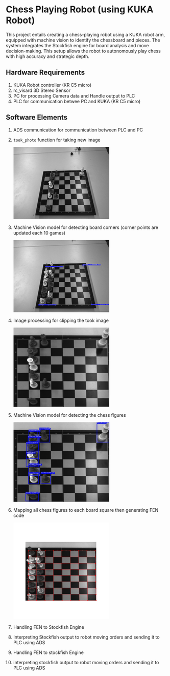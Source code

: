 # Chess Playing Robot (using KUKA Robot)
This project entails creating a chess-playing robot using a KUKA robot arm, equipped with machine vision to identify the chessboard and pieces. The system integrates the Stockfish engine for board analysis and move decision-making. This setup allows the robot to autonomously play chess with high accuracy and strategic depth.
## Hardware Requirements
1. KUKA Robot controller (KR C5 micro)
2. rc_visard 3D Stereo Sensor
3. PC for processing Camera data and Handle output to PLC
4. PLC for communication betwee PC and KUKA (KR C5 micro)
## Software Elements
1. ADS communication for communication between PLC and PC
2. `took_photo` function for taking new image

   <img src="Images/1-%20image.png" alt="alt text" width="300"/>

3. Machine Vision model for detecting board corners (corner points are updated each 10 games)

   <img src="Images/2-%20Corners.jpg" alt="alt text" width="300"/>

4. Image processing for clipping the took image 

   <img src="Images/3-%20clipped_image.jpg" alt="alt text" width="300"/>

5. Machine Vision model for detecting the chess figures 

   <img src="Images/4-%20Figure_detection.jpg" alt="alt text" width="300"/>

6. Mapping all chess figures to each board square then generating FEN code

   <img src="Images/5-%20chessboard_transformed_with_grid_1.jpg" alt="alt text" width="300"/>

7. Handling FEN to Stockfish Engine
8. Interpreting Stockfish output to robot moving orders and sending it to PLC using ADS

6. Handling FEN to stockfish Engine
7. interpreting stockfish output to robot moving orders and sending it to PLC using ADS


